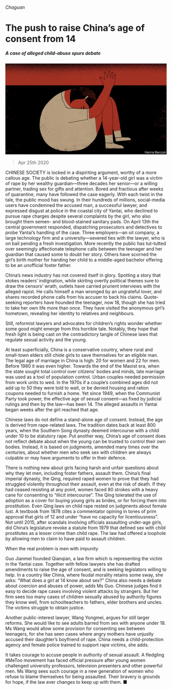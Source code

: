 ###### Chaguan

# The push to raise China’s age of consent from 14 

##### A case of alleged child-abuse spurs debate 

![image](images/20200425_CND000_1.jpg) 

> Apr 25th 2020 

CHINESE SOCIETY is locked in a dispiriting argument, worthy of a more callous age. The public is debating whether a 14-year-old girl was a victim of rape by her wealthy guardian—three decades her senior—or a willing partner, trading sex for gifts and attention. Bored and fractious after weeks of quarantine, many have followed the case eagerly. With each twist in the tale, the public mood has swung. In their hundreds of millions, social-media users have condemned the accused man, a successful lawyer, and expressed disgust at police in the coastal city of Yantai, who declined to pursue rape charges despite several complaints by the girl, who also brought them semen- and blood-stained sanitary pads. On April 13th the central government responded, dispatching prosecutors and detectives to probe Yantai’s handling of the case. Three employers—an oil company, a large technology firm and a university—severed ties with the lawyer, who is on bail pending a fresh investigation. More recently the public has tut-tutted over seemingly affectionate telephone calls between the teenager and her guardian that caused some to doubt her story. Others have scorned the girl’s birth mother for handing her child to a middle-aged bachelor offering to be an unofficial foster father.

China’s news industry has not covered itself in glory. Spotting a story that stokes readers’ indignation, while skirting overtly political themes sure to draw the censors’ wrath, outlets have carried prurient interviews with the alleged rapist. He calls himself a man wronged by an ungrateful lover, and shares recorded phone calls from his accuser to back his claims. Quote-seeking reporters have hounded the teenager, now 18, though she has tried to take her own life more than once. They have visited the anonymous girl’s hometown, revealing her identity to relatives and neighbours.


Still, reformist lawyers and advocates for children’s rights wonder whether some good might emerge from this horrible tale. Notably, they hope that fresh light is being cast on the contradictory tangle of Chinese laws that regulate sexual activity and the young.

At least superficially, China is a conservative country, where rural and small-town elders still chide girls to save themselves for an eligible man. The legal age of marriage in China is high: 20 for women and 22 for men. Before 1980 it was even higher. Towards the end of the Maoist era, when the state sought total control over citizens’ bodies and minds, late marriage was used as a tool of population control. Urban couples needed permission from work units to wed. In the 1970s if a couple’s combined ages did not add up to 50 they were told to wait, or be denied housing and ration coupons needed to furnish a home. Yet since 1949, when the Communist Party took power, the effective age of sexual consent—as fixed by judicial rulings and then by the law—has been 14. The alleged assaults in Yantai began weeks after the girl reached that age.

Chinese laws do not define a stand-alone age of consent. Instead, the age is derived from rape-related laws. The tradition dates back at least 800 years, when the Southern Song dynasty deemed intercourse with a child under 10 to be statutory rape. Put another way, China’s age of consent does not reflect debate about when the young can be trusted to control their own bodies. Instead, it is based on judgments, amended many times over the centuries, about whether men who seek sex with children are always culpable or may have arguments to offer in their defence.

There is nothing new about girls facing harsh and unfair questions about why they let men, including foster fathers, assault them. China’s final imperial dynasty, the Qing, required raped women to prove that they had struggled violently throughout their assault, even at the risk of death. If they had ceased resisting at any point, women faced 80 strokes with a heavy cane for consenting to “illicit intercourse”. The Qing tolerated the use of adoption as a cover for buying young girls as brides, or for forcing them into prostitution. Even Qing laws on child rape rested on judgments about female lust. A textbook from 1878 cites a commentator opining in tones of prim approval that girls of 12 and under “have no capacity for licentiousness”. Not until 2015, after scandals involving officials assaulting under-age girls, did China’s legislature revoke a statute from 1979 that defined sex with child prostitutes as a lesser crime than child rape. The law had offered a loophole by allowing men to claim to have paid to assault children.

When the real problem is men with impunity

Guo Jianmei founded Qianqian, a law firm which is representing the victim in the Yantai case. Together with fellow lawyers she has drafted amendments to raise the age of consent, and is seeking legislators willing to help. In a country like China, where feudal morality retains some sway, she asks: “What does a girl at 14 know about sex?” China also needs a debate about coercion and abuses of power, adds Ms Guo. Chinese judges find it easy to decide rape cases involving violent attacks by strangers. But her firm sees too many cases of children sexually abused by authority figures they know well, from schoolteachers to fathers, elder brothers and uncles. The victims struggle to obtain justice.

Another public-interest lawyer, Wang Yongmei, argues for still larger reforms. She would like to see adults barred from sex with anyone under 18. Ms Wang would allow some provision for consenting sex between teenagers, for she has seen cases where angry mothers have unjustly accused their daughter’s boyfriend of rape. China needs a child-protection agency and female police trained to support rape victims, she adds.

It takes courage to accuse people in authority of sexual assault. A fledgling #MeToo movement has faced official pressure after young women challenged university professors, television presenters and other powerful men. Ms Wang sees such courage in a new generation of women who refuse to blame themselves for being assaulted. Their bravery is grounds for hope, if the law ever changes to keep up with them. ■

